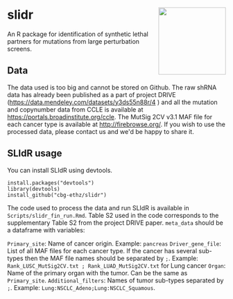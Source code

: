 # slidr <img src="https://github.com/cbg-ethz/slidr/blob/master/slidr.png" align="right" width="155 px"/>

An R package for identification of synthetic lethal partners for mutations from large perturbation screens.

## Data

The data used is too big and cannot be stored on Github. The raw shRNA data has already been published as a part of project DRIVE (https://data.mendeley.com/datasets/y3ds55n88r/4 ) and all the mutation and copynumber data from CCLE is available at  https://portals.broadinstitute.org/ccle. The MutSig 2CV v3.1 MAF file for each cancer type is available at  http://firebrowse.org/. If you wish to use the processed data, please contact us and we'd be happy to share it. 


## SLIdR usage

You can install SLIdR using devtools.

```
install.packages("devtools") 
library(devtools) 
install_github("cbg-ethz/slidr")
```

The code used to process the data and run SLIdR is available in `Scripts/slidr_fin_run.Rmd`. Table S2 used in the code corresponds to the supplementary Table S2 from the project DRIVE paper. `meta_data` should be a dataframe with variables:

  `Primary_site`: Name of cancer origin. Example: `pancreas`
  `Driver_gene_file`: List of all MAF files for each cancer type. If the cancer has several sub-types then the MAF file names should be separated by   `;`. Example: `Rank_LUSC_MutSig2CV.txt ; Rank_LUAD_MutSig2CV.txt` for Lung cancer
  `Organ`: Name of the primary organ with the tumor. Can be the same as `Primary_site`.
  `Additional_filters`: Names of tumor sub-types separated by `;`. Example: `Lung:NSCLC_Adeno;Lung:NSCLC_Squamous`.
  
